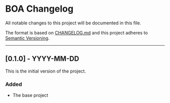 
# BOA Changelog

All notable changes to this project will be documented in this file.

The format is based on [CHANGELOG.md][CHANGELOG.md]
and this project adheres to [Semantic Versioning][Semantic Versioning].

<!-- 
TEMPLATE

## [major.minor.patch] - yyyy-mm-dd

A message that notes the main changes in the update.

### Added

### Changed

### Deprecated

### Fixed

### Removed

### Security

_______________________________________________________________________________
 
 -->

<!--
EXAMPLE

## [0.2.0] - 2021-06-02

Lorem Ipsum dolor sit amet.

### Added

- Cat pictures hidden in the library
- Added beeswax to the gears

### Changed

- Updated localisation files

-->

<!--
_______________________________________________________________________________

## [0.1.1] - YYYY-MM-DD

In-progress update goes here.

### Added

- Stuff

### Changed

- Updated localisation files

-->

_______________________________________________________________________________

## [0.1.0] - YYYY-MM-DD

This is the initial version of the project.

### Added

- The base project

[CHANGELOG.md]: https://keepachangelog.com/en/1.1.0/
[Semantic Versioning]: http://semver.org/

<!-- markdownlint-configure-file {
    "MD022": false,
    "MD024": false,
    "MD030": false,
    "MD032": false
} -->
<!--
    MD022: Blanks around headings
    MD024: No duplicate headings
    MD030: Spaces after list markers
    MD032: Blanks around lists
-->
